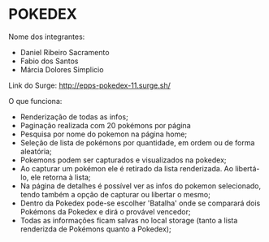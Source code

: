 # POKEDEX

Nome dos integrantes: 
- Daniel Ribeiro Sacramento
- Fabio dos Santos
- Márcia Dolores Simplicio

Link do Surge: http://epps-pokedex-11.surge.sh/

O que funciona:
- Renderização de todas as infos;
- Paginação realizada com 20 pokémons por página
- Pesquisa por nome do pokemon na página home;
- Seleção de lista de pokémons por quantidade, em ordem ou de forma aleatória;
- Pokemons podem ser capturados e visualizados na pokedex;
- Ao capturar um pokémon ele é retirado da lista renderizada. Ao libertá-lo, ele retorna à lista;
- Na página de detalhes é possível ver as infos do pokemon selecionado, tendo também a opção de capturar ou libertar o mesmo;
- Dentro da Pokedex pode-se escolher 'Batalha' onde se comparará dois Pokémons da Pokedex e dirá o provável vencedor;
- Todas as informações ficam salvas no local storage (tanto a lista renderizda de Pokémons quanto a Pokedex);
